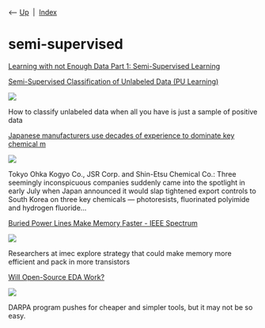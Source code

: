 <div class="nav">

⟵ [Up](index.html)  \|  [Index](index.html)

</div>

# semi-supervised

<div class="cards">

<div class="card">

<div class="card-title">

[Learning with not Enough Data Part 1: Semi-Supervised
Learning](https://lilianweng.github.io/lil-log/2021/12/05/semi-supervised-learning.html)

</div>

</div>

<div class="card">

<div class="card-title">

[Semi-Supervised Classification of Unlabeled Data (PU
Learning)](https://towardsdatascience.com/semi-supervised-classification-of-unlabeled-data-pu-learning-81f96e96f7cb?source=rss----7f60cf5620c9---4)

</div>

<div class="card-image">

[![](https://miro.medium.com/v2/da:true/resize:fit:1200/0*ZJ0dg_-FtBq9wODJ)](https://towardsdatascience.com/semi-supervised-classification-of-unlabeled-data-pu-learning-81f96e96f7cb?source=rss----7f60cf5620c9---4)

</div>

How to classify unlabeled data when all you have is just a sample of
positive data

</div>

<div class="card">

<div class="card-title">

[Japanese manufacturers use decades of experience to dominate key
chemical m](https://www.japantimes.co.jp/?p=2236865&post_type=news)

</div>

<div class="card-image">

[![](https://www.japantimes.co.jp/uploads/imported_images/uploads/2019/10/n-tok-a-20191010.jpg?v=3.1)](https://www.japantimes.co.jp/?p=2236865&post_type=news)

</div>

Tokyo Ohka Kogyo Co., JSR Corp. and Shin-Etsu Chemical Co.: Three
seemingly inconspicuous companies suddenly came into the spotlight in
early July when Japan announced it would slap tightened export controls
to South Korea on three key chemicals — photoresists, fluorinated
polyimide and hydrogen fluoride...

</div>

<div class="card">

<div class="card-title">

[Buried Power Lines Make Memory Faster - IEEE
Spectrum](https://spectrum.ieee.org/nanoclast/semiconductors/devices/buried-power-lines-make-memory-faster)

</div>

<div class="card-image">

[![](https://spectrum.ieee.org/media-library/abstract-illustration-of-a-circuit-board-with-electricity-flowing.jpg?id=25589287&width=1200&height=600&coordinates=0%2C31%2C0%2C32)](https://spectrum.ieee.org/nanoclast/semiconductors/devices/buried-power-lines-make-memory-faster)

</div>

Researchers at imec explore strategy that could make memory more
efficient and pack in more transistors

</div>

<div class="card">

<div class="card-title">

[Will Open-Source EDA
Work?](https://semiengineering.com/will-open-source-eda-work)

</div>

<div class="card-image">

[![](https://i2.wp.com/semiengineering.com/wp-content/uploads/2019/06/Darpa2.png?fit=525%2C300&ssl=1)](https://semiengineering.com/will-open-source-eda-work)

</div>

DARPA program pushes for cheaper and simpler tools, but it may not be so
easy.

</div>

</div>
